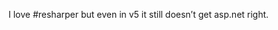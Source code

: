 <!--
id: 632735610
link: http://kevinisom.info/post/632735610/i-love-resharper-but-even-in-v5-it-still-doesnt
slug: i-love-resharper-but-even-in-v5-it-still-doesnt
date: Wed May 26 2010 12:27:40 GMT+1200 (NZST)
raw: {"blog_name":"kevinisom","id":632735610,"post_url":"http://kevinisom.info/post/632735610/i-love-resharper-but-even-in-v5-it-still-doesnt","slug":"i-love-resharper-but-even-in-v5-it-still-doesnt","type":"text","date":"2010-05-26 00:27:40 GMT","timestamp":1274833660,"state":"published","format":"html","reblog_key":"cYasnpdv","tags":[],"short_url":"http://tmblr.co/Zw68YybjiTw","highlighted":[],"feed_item":"http://twitter.com/kev_nz/statuses/14719001940","from_feed_id":"650289","note_count":0,"title":null,"body":"<p>I love #resharper but even in v5 it still doesn&#8217;t get asp.net right.</p>"}
publish: 2010-05-026
tags: 
title: null
-->


I love \#resharper but even in v5 it still doesn’t get asp.net right.


